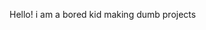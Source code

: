 Hello! i am a bored kid making dumb projects

<!---
Pknk01/Pknk01 is a ✨ special ✨ repository because its `README.md` (this file) appears on your GitHub profile.
You can click the Preview link to take a look at your changes.
--->
